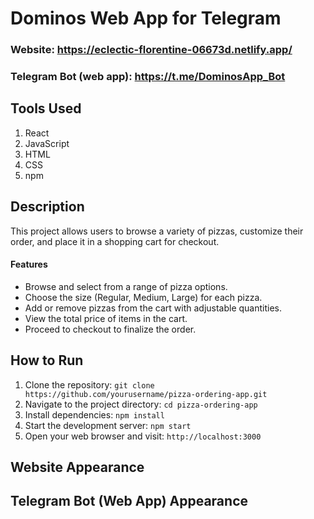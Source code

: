 # Dominos Web App for Telegram
### Website: https://eclectic-florentine-06673d.netlify.app/
### Telegram Bot (web app): https://t.me/DominosApp_Bot

## Tools Used
1. React
2. JavaScript
3. HTML
4. CSS
5. npm

## Description
This project allows users to browse a variety of pizzas, customize their order, and place it in a shopping cart for checkout.

#### Features
- Browse and select from a range of pizza options.
- Choose the size (Regular, Medium, Large) for each pizza.
- Add or remove pizzas from the cart with adjustable quantities.
- View the total price of items in the cart.
- Proceed to checkout to finalize the order.

## How to Run
1. Clone the repository: `git clone https://github.com/yourusername/pizza-ordering-app.git`
2. Navigate to the project directory: `cd pizza-ordering-app`
3. Install dependencies: `npm install`
4. Start the development server: `npm start`
5. Open your web browser and visit: `http://localhost:3000`

## Website Appearance

## Telegram Bot (Web App) Appearance